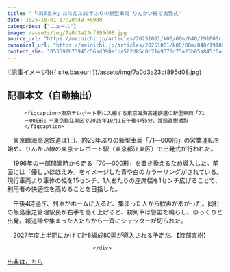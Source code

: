 ```yaml
---
title: "「ほほえみ」たたえた29年ぶりの新型車両 りんかい線で出発式"
date: 2025-10-01 17:20:49 +0900
categories: ["ニュース"]
image: /assets/img/7a0d3a23cf895d08.jpg
source_url: "https://mainichi.jp/articles/20251001/k00/00m/040/191000c/"
canonical_url: "https://mainichi.jp/articles/20251001/k00/00m/040/191000c/"
content_sha: "053592b73945c56ad390a1ba502d85c0c7149370d75a23b05a845f6ad924c4f0"
---
```


![記事イメージ]({{ site.baseurl }}/assets/img/7a0d3a23cf895d08.jpg)

## 記事本文（自動抽出）
<div><section class="articledetail-body" id="articledetail-body">




<div class="articledetail-image">
  <figure>
    
    <figcaption>東京テレポート駅に入線する東京臨海高速鉄道の新型車両「71－000形」＝東京都江東区で2025年10月1日午後4時5分、渡部直樹撮影</figcaption>
    
  </figure>
</div>

<p>　東京臨海高速鉄道は1日、約29年ぶりの新型車両「71―000形」の営業運転を始め、りんかい線の東京テレポート駅（東京都江東区）で出発式が行われた。</p>

<p>　1996年の一部開業時から走る「70―000形」を置き換えるため導入した。前面には「優しいほほえみ」をイメージした青や白のカラーリングがされている。現行車両より車体の幅を15センチ、1人あたりの座席幅を1センチ広げることで、利用者の快適性を高めることを目指した。</p>

	


<p>　午後4時過ぎ、列車がホームに入ると、集まった人から歓声があがった。同社の飯島康之管理駅長が右手を高く上げると、初列車は警笛を鳴らし、ゆっくりと出発。報道陣や集まった人たちから一斉にシャッターが切られた。</p>

<p>　2027年度上半期にかけて計8編成80両が導入される予定だ。【渡部直樹】</p>


</section>






								</div>

[出典はこちら](https://mainichi.jp/articles/20251001/k00/00m/040/191000c/)
